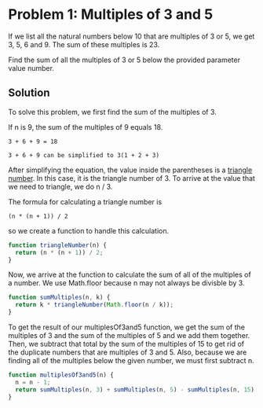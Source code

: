 
# Problem 1: Multiples of 3 and 5

If we list all the natural numbers below 10 that are multiples of 3 or 5, we get 3, 5, 6 and 9. The sum of these multiples is 23.

Find the sum of all the multiples of 3 or 5 below the provided parameter value number.

## Solution

To solve this problem, we first find the sum of the multiples of 3.

If n is 9, the sum of the multiples of 9 equals 18. 

```3 + 6 + 9 = 18```

```3 + 6 + 9 can be simplified to 3(1 + 2 + 3)```

After simplifying the equation, the value inside the parentheses is a [triangle number](https://en.wikipedia.org/wiki/Triangular_number).  In this case, it is the triangle number of 3.  To arrive at the value that we need to triangle, we do n / 3.

The formula for calculating a triangle number is

```(n * (n + 1)) / 2```

so we create a function to handle this calculation.

```js
function triangleNumber(n) {
  return (n * (n + 1)) / 2;
}
```

Now, we arrive at the function to calculate the sum of all of the multiples of a number. We use Math.floor because n may not always be divisble by 3.

```js
function sumMultiples(n, k) {
  return k * triangleNumber(Math.floor(n / k));
}
```

To get the result of our multiplesOf3and5 function, we get the sum of the multiples of 3 and the sum of the multiples of 5 and we add them together.  Then, we subtract that total by the sum of the multiples of 15 to get rid of the duplicate numbers that are multiples of 3 and 5.  Also, because we are finding all of the multiples below the given number, we must first subtract n.

```js
function multiplesOf3and5(n) {
  n = n - 1;
  return sumMultiples(n, 3) + sumMultiples(n, 5) - sumMultiples(n, 15);
}
```
